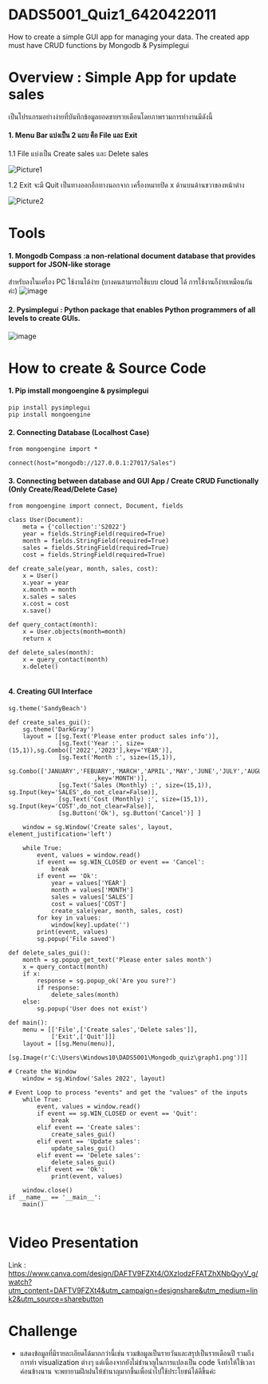 # DADS5001_Quiz1_6420422011
How to create a simple GUI app for managing your data. The created app must have CRUD functions by Mongodb & Pysimplegui






# Overview : Simple App for update sales
เป็นโปรแกรมอย่างง่ายที่บันทึกข้อมูลยอดขายรายเดือนโดยภาพรวมการทำงานมีดังนี้

#### 1. Menu Bar แบ่งเป็น 2 แถบ คือ File และ Exit
   1.1 File แบ่งเป็น Create sales และ Delete sales
   
   ![Picture1](https://user-images.githubusercontent.com/115800837/204842070-7d4b7af4-f564-4cdf-b8e2-0deac81fb5ce.png)
   
   1.2 Exit จะมี Quit เป็นทางออกอีกทางนอกจาก เครื่องหมายปิด x ด้านบนด้านขวาของหน้าต่าง
   
   ![Picture2](https://user-images.githubusercontent.com/115800837/204842089-14c1da4f-fc2e-48f4-92d0-8a7f3e1adad0.png)


# Tools
#### 1. Mongodb Compass :a non-relational document database that provides support for JSON-like storage
สำหรับลงในเครื่อง PC ใช้งานได้ง่าย (บางคนสามารถใช้แบบ cloud ได้ การใช้งานก็ง่ายเหมือนกันค่ะ)
![image](https://user-images.githubusercontent.com/115800837/204842983-e9896f72-892c-4fcf-9434-1a3577efe64f.png)

#### 2. Pysimplegui : Python package that enables Python programmers of all levels to create GUIs. 
![image](https://user-images.githubusercontent.com/115800837/204843899-25b0c7db-c121-4a91-924a-4041478010a3.png)


# How to create & Source Code
#### 1. Pip imstall mongoengine & pysimplegui
```
pip install pysimplegui
pip install mongoengine

```


#### 2. Connecting Database (Localhost Case) 
```
from mongoengine import *

connect(host="mongodb://127.0.0.1:27017/Sales")

```


#### 3. Connecting between database and GUI App / Create CRUD Functionally (Only Create/Read/Delete Case)
```
from mongoengine import connect, Document, fields

class User(Document):
    meta = {'collection':'S2022'}
    year = fields.StringField(required=True)
    month = fields.StringField(required=True)
    sales = fields.StringField(required=True)
    cost = fields.StringField(required=True)

def create_sale(year, month, sales, cost):
    x = User() 
    x.year = year
    x.month = month
    x.sales = sales
    x.cost = cost
    x.save()

def query_contact(month):
    x = User.objects(month=month)
    return x

def delete_sales(month):
    x = query_contact(month)
    x.delete()
    
```

#### 4. Creating GUI Interface
```
sg.theme('SandyBeach')

def create_sales_gui():
    sg.theme('DarkGray')
    layout = [[sg.Text('Please enter product sales info')],
              [sg.Text('Year :', size=(15,1)),sg.Combo(['2022','2023'],key='YEAR')],
              [sg.Text('Month :', size=(15,1)),
               sg.Combo(['JANUARY','FEBUARY','MARCH','APRIL','MAY','JUNE','JULY','AUGUST','SEPTEMBER','OCTOBER','NOVEMVER','DECEMBER']
                        ,key='MONTH')],
              [sg.Text('Sales (Monthly) :', size=(15,1)), sg.Input(key='SALES',do_not_clear=False)],
              [sg.Text('Cost (Monthly) :', size=(15,1)), sg.Input(key='COST',do_not_clear=False)],
              [sg.Button('Ok'), sg.Button('Cancel')] ]
    
    window = sg.Window('Create sales', layout, element_justification='left')
    
    while True:
        event, values = window.read()
        if event == sg.WIN_CLOSED or event == 'Cancel':
            break
        if event == 'Ok':
            year = values['YEAR']
            month = values['MONTH']
            sales = values['SALES']
            cost = values['COST']
            create_sale(year, month, sales, cost)
        for key in values:
            window[key].update('')
        print(event, values)
        sg.popup('File saved')
                   
def delete_sales_gui():
    month = sg.popup_get_text('Please enter sales month')
    x = query_contact(month)
    if x:
        response = sg.popup_ok('Are you sure?')
        if response:
            delete_sales(month)
    else:
        sg.popup('User does not exist')

def main():
    menu = [['File',['Create sales','Delete sales']],
            ['Exit',['Quit']]]
    layout = [[sg.Menu(menu)],
              [sg.Image(r'C:\Users\Windows10\DADS5001\Mongodb_quiz\graph1.png')]]

# Create the Window
    window = sg.Window('Sales 2022', layout)

# Event Loop to process "events" and get the "values" of the inputs
    while True:
        event, values = window.read()
        if event == sg.WIN_CLOSED or event == 'Quit':
            break
        elif event == 'Create sales':
            create_sales_gui()
        elif event == 'Update sales':
            update_sales_gui()
        elif event == 'Delete sales':
            delete_sales_gui()
        elif event == 'Ok':
            print(event, values)
    
    window.close()
if __name__ == '__main__':
    main()
    
```

# Video Presentation
   Link : https://www.canva.com/design/DAFTV9FZXt4/OXzlodzFFATZhXNbQyyV_g/watch?utm_content=DAFTV9FZXt4&utm_campaign=designshare&utm_medium=link2&utm_source=sharebutton

# Challenge
- แสดงข้อมูลที่มีรายละเอียดได้มากกว่านี้เช่น รวมข้อมูลเป็นรายวันและสรุปเป็นรายเดือนปี รวมถึงการทำ visualization ต่างๆ แต่เนื่องจากยังไม่ชำนาญในการแปลงเป็น code จึงทำให้ใช้เวลาค่อนข้างนาน จะพยายามฝึกฝนให้ชำนาญมากขึ้นเพื่อนำไปใช้ประโยชน์ได้ดีขึ้นค่ะ 
